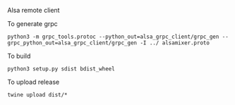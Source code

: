Alsa remote client

To generate grpc
```shell script
python3 -m grpc_tools.protoc --python_out=alsa_grpc_client/grpc_gen --grpc_python_out=alsa_grpc_client/grpc_gen -I ../ alsamixer.proto
```

To build
```shell script
python3 setup.py sdist bdist_wheel
```

To upload release
```shell script
twine upload dist/*
```
